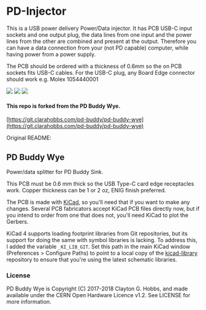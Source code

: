 # PD-Injector

This is a USB power delivery Power/Data injector. It has PCB USB-C input sockets and one output plug, the data lines from one input and the power lines from the other are combined and present at the output. Therefore you can have a data connection from your (not PD capable) computer, while having power from a power supply. 

The PCB should be ordered with a thickness of 0.6mm so the on PCB sockets fits USB-C cables. For the USB-C plug, any Board Edge connector should work e.g. Molex 1054440001

![](/Images/d2fe4e0e-456e-404b-abce-1e8039c4b8b3.jpeg)
![](/Images/7aef8c37-7e13-416b-a2e1-c49216dc3331.jpeg)
![](/Images/6a3d6f61-20b1-4007-9d57-50b90662fb77.jpeg)


#### This repo is forked from the PD Buddy Wye.
[https://git.clarahobbs.com/pd-buddy/pd-buddy-wye](https://git.clarahobbs.com/pd-buddy/pd-buddy-wye)

Original README:

## PD Buddy Wye

Power/data splitter for PD Buddy Sink.

This PCB must be 0.6 mm thick so the USB Type-C card edge receptacles work.
Copper thickness can be 1 or 2 oz, ENIG finish preferred.

The PCB is made with [KiCad][], so you'll need that if you want to make any
changes.  Several PCB fabricators accept KiCad PCB files directly now, but if
you intend to order from one that does not, you'll need KiCad to plot the
Gerbers.

KiCad 4 supports loading footprint libraries from Git repositories, but its
support for doing the same with symbol libraries is lacking.  To address this,
I added the variable `_KI_LIB_GIT`.  Set this path in the main KiCad window
(Preferences > Configure Paths) to point to a local copy of the
[kicad-library][] repository to ensure that you're using the latest schematic
libraries.

[KiCad]: http://kicad.org/
[kicad-library]: https://github.com/KiCad/kicad-library/

### License

PD Buddy Wye is Copyright (C) 2017-2018 Clayton G. Hobbs, and made available
under the CERN Open Hardware Licence v1.2.  See LICENSE for more information.
